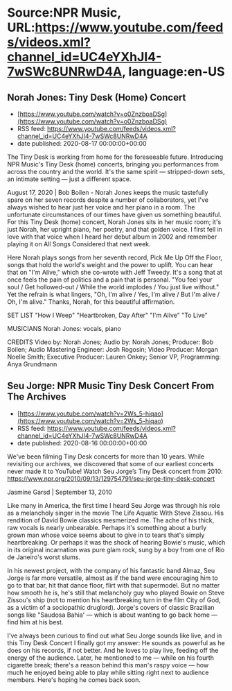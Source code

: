 # Source:NPR Music, URL:https://www.youtube.com/feeds/videos.xml?channel_id=UC4eYXhJI4-7wSWc8UNRwD4A, language:en-US

## Norah Jones: Tiny Desk (Home) Concert
 - [https://www.youtube.com/watch?v=o0ZnzboaDSg](https://www.youtube.com/watch?v=o0ZnzboaDSg)
 - RSS feed: https://www.youtube.com/feeds/videos.xml?channel_id=UC4eYXhJI4-7wSWc8UNRwD4A
 - date published: 2020-08-17 00:00:00+00:00

The Tiny Desk is working from home for the foreseeable future. Introducing NPR Music's Tiny Desk (home) concerts, bringing you performances from across the country and the world. It's the same spirit — stripped-down sets, an intimate setting — just a different space.

August 17, 2020 | Bob Boilen - Norah Jones keeps the music tastefully spare on her seven records despite a number of collaborators, yet I've always wished to hear just her voice and her piano in a room. The unfortunate circumstances of our times have given us something beautiful. For this Tiny Desk (home) concert, Norah Jones sits in her music room; it's just Norah, her upright piano, her poetry, and that golden voice. I first fell in love with that voice when I heard her debut album in 2002 and remember playing it on All Songs Considered that next week.

Here Norah plays songs from her seventh record, Pick Me Up Off the Floor, songs that hold the world's weight and the power to uplift. You can hear that on "I'm Alive," which she co-wrote with Jeff Tweedy. It's a song that at once feels the pain of politics and a pain that is personal. "You feel your soul / Get hollowed-out / While the world implodes / You just live without." Yet the refrain is what lingers, "Oh, I'm alive / Yes, I'm alive / But I'm alive / Oh, I'm alive." Thanks, Norah, for this beautiful affirmation.


SET LIST
"How I Weep"
"Heartbroken, Day After"
"I'm Alive"
"To Live"

MUSICIANS
Norah Jones: vocals, piano

CREDITS
Video by: Norah Jones; Audio by: Norah Jones; Producer: Bob Boilen; Audio Mastering Engineer: Josh Rogosin; Video Producer: Morgan Noelle Smith; Executive Producer: Lauren Onkey; Senior VP, Programming: Anya Grundmann

## Seu Jorge: NPR Music Tiny Desk Concert From The Archives
 - [https://www.youtube.com/watch?v=2Ws_5-hiqao](https://www.youtube.com/watch?v=2Ws_5-hiqao)
 - RSS feed: https://www.youtube.com/feeds/videos.xml?channel_id=UC4eYXhJI4-7wSWc8UNRwD4A
 - date published: 2020-08-16 00:00:00+00:00

We've been filming Tiny Desk concerts for more than 10 years. While revisiting our archives, we discovered that some of our earliest concerts never made it to YouTube! 
Watch Seu Jorge’s Tiny Desk concert from 2010: https://www.npr.org/2010/09/13/129754791/seu-jorge-tiny-desk-concert


Jasmine Garsd | September 13, 2010

Like many in America, the first time I heard Seu Jorge was through his role as a melancholy singer in the movie The Life Aquatic With Steve Zissou. His rendition of David Bowie classics mesmerized me. The ache of his thick, raw vocals is nearly unbearable. Perhaps it's something about a burly grown man whose voice seems about to give in to tears that's simply heartbreaking. Or perhaps it was the shock of hearing Bowie's music, which in its original incarnation was pure glam rock, sung by a boy from one of Rio de Janeiro's worst slums.

In his newest project, with the company of his fantastic band Almaz, Seu Jorge is far more versatile, almost as if the band were encouraging him to go to that bar, hit that dance floor, flirt with that supermodel. But no matter how smooth he is, he's still that melancholy guy who played Bowie on Steve Zissou's ship (not to mention his heartbreaking turn in the film City of God, as a victim of a sociopathic druglord). Jorge's covers of classic Brazilian songs like "Saudosa Bahia' — which is about wanting to go back home — find him at his best.

I've always been curious to find out what Seu Jorge sounds like live, and in this Tiny Desk Concert I finally got my answer: He sounds as powerful as he does on his records, if not better. And he loves to play live, feeding off the energy of the audience. Later, he mentioned to me — while on his fourth cigarette break; there's a reason behind this man's raspy voice — how much he enjoyed being able to play while sitting right next to audience members. Here's hoping he comes back soon.

